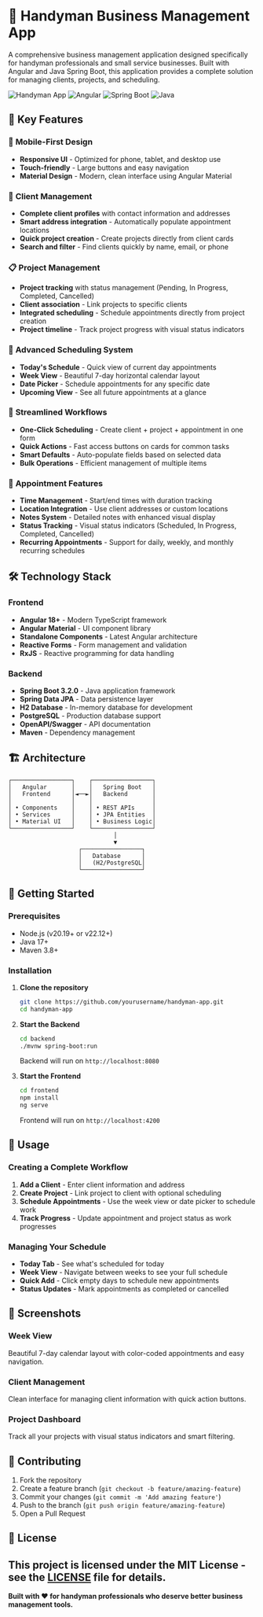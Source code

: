 # 🔨 Handyman Business Management App

A comprehensive business management application designed specifically for handyman professionals and small service businesses. Built with Angular and Java Spring Boot, this application provides a complete solution for managing clients, projects, and scheduling.

![Handyman App](https://img.shields.io/badge/Status-Active-brightgreen) ![Angular](https://img.shields.io/badge/Angular-18+-red) ![Spring Boot](https://img.shields.io/badge/Spring%20Boot-3.2.0-brightgreen) ![Java](https://img.shields.io/badge/Java-17-orange)

## 🚀 Key Features

### 📱 **Mobile-First Design**
- **Responsive UI** - Optimized for phone, tablet, and desktop use
- **Touch-friendly** - Large buttons and easy navigation
- **Material Design** - Modern, clean interface using Angular Material

### 👥 **Client Management**
- **Complete client profiles** with contact information and addresses
- **Smart address integration** - Automatically populate appointment locations
- **Quick project creation** - Create projects directly from client cards
- **Search and filter** - Find clients quickly by name, email, or phone

### 📋 **Project Management**
- **Project tracking** with status management (Pending, In Progress, Completed, Cancelled)
- **Client association** - Link projects to specific clients
- **Integrated scheduling** - Schedule appointments directly from project creation
- **Project timeline** - Track project progress with visual status indicators

### 📅 **Advanced Scheduling System**
- **Today's Schedule** - Quick view of current day appointments
- **Week View** - Beautiful 7-day horizontal calendar layout
- **Date Picker** - Schedule appointments for any specific date
- **Upcoming View** - See all future appointments at a glance

### 🎯 **Streamlined Workflows**
- **One-Click Scheduling** - Create client + project + appointment in one form
- **Quick Actions** - Fast access buttons on cards for common tasks
- **Smart Defaults** - Auto-populate fields based on selected data
- **Bulk Operations** - Efficient management of multiple items

### 📝 **Appointment Features**
- **Time Management** - Start/end times with duration tracking
- **Location Integration** - Use client addresses or custom locations
- **Notes System** - Detailed notes with enhanced visual display
- **Status Tracking** - Visual status indicators (Scheduled, In Progress, Completed, Cancelled)
- **Recurring Appointments** - Support for daily, weekly, and monthly recurring schedules

## 🛠️ Technology Stack

### Frontend
- **Angular 18+** - Modern TypeScript framework
- **Angular Material** - UI component library
- **Standalone Components** - Latest Angular architecture
- **Reactive Forms** - Form management and validation
- **RxJS** - Reactive programming for data handling

### Backend
- **Spring Boot 3.2.0** - Java application framework
- **Spring Data JPA** - Data persistence layer
- **H2 Database** - In-memory database for development
- **PostgreSQL** - Production database support
- **OpenAPI/Swagger** - API documentation
- **Maven** - Dependency management

## 🏗️ Architecture

```
┌─────────────────┐    ┌─────────────────┐
│   Angular       │    │   Spring Boot   │
│   Frontend      │◄──►│   Backend       │
│                 │    │                 │
│ • Components    │    │ • REST APIs     │
│ • Services      │    │ • JPA Entities  │
│ • Material UI   │    │ • Business Logic│
└─────────────────┘    └─────────────────┘
                              │
                              ▼
                    ┌─────────────────┐
                    │   Database      │
                    │   (H2/PostgreSQL│
                    └─────────────────┘
```

## 🚀 Getting Started

### Prerequisites
- Node.js (v20.19+ or v22.12+)
- Java 17+
- Maven 3.8+

### Installation

1. **Clone the repository**
   ```bash
   git clone https://github.com/yourusername/handyman-app.git
   cd handyman-app
   ```

2. **Start the Backend**
   ```bash
   cd backend
   ./mvnw spring-boot:run
   ```
   Backend will run on `http://localhost:8080`

3. **Start the Frontend**
   ```bash
   cd frontend
   npm install
   ng serve
   ```
   Frontend will run on `http://localhost:4200`

## 📱 Usage

### Creating a Complete Workflow
1. **Add a Client** - Enter client information and address
2. **Create Project** - Link project to client with optional scheduling
3. **Schedule Appointments** - Use the week view or date picker to schedule work
4. **Track Progress** - Update appointment and project status as work progresses

### Managing Your Schedule
- **Today Tab** - See what's scheduled for today
- **Week View** - Navigate between weeks to see your full schedule
- **Quick Add** - Click empty days to schedule new appointments
- **Status Updates** - Mark appointments as completed or cancelled

## 🎨 Screenshots

### Week View
Beautiful 7-day calendar layout with color-coded appointments and easy navigation.

### Client Management
Clean interface for managing client information with quick action buttons.

### Project Dashboard
Track all your projects with visual status indicators and smart filtering.

## 🤝 Contributing

1. Fork the repository
2. Create a feature branch (`git checkout -b feature/amazing-feature`)
3. Commit your changes (`git commit -m 'Add amazing feature'`)
4. Push to the branch (`git push origin feature/amazing-feature`)
5. Open a Pull Request

## 📄 License

This project is licensed under the MIT License - see the [LICENSE](LICENSE) file for details.
---

**Built with ❤️ for handyman professionals who deserve better business management tools.**
